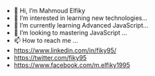 - 👋 Hi, I’m Mahmoud Elfiky
- 👀 I’m interested in learning new technologies...
- 🌱 I’m currently learning Advanced JavaScript...
- 💞️ I’m looking to mastering JavaScript ...
- 📫 How to reach me ...
- https://www.linkedin.com/in/fiky95/
- https://twitter.com/fiky95
- https://www.facebook.com/m.elfiky1995

<!---
elfiky1995/elfiky1995 is a ✨ special ✨ repository because its `README.md` (this file) appears on your GitHub profile.
You can click the Preview link to take a look at your changes.
--->
